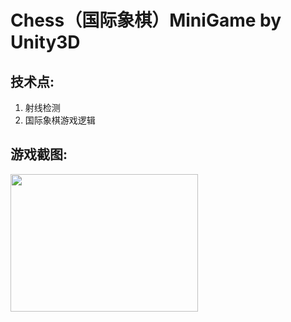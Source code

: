 # Chess（国际象棋）MiniGame by Unity3D

## 技术点:

1. 射线检测
2. 国际象棋游戏逻辑

## 游戏截图:

<img src="https://github.com/1anc3r/Chess/blob/master/Screenshots/动图1.gif?raw=true" width = "300" height = "220" alt=""/>
